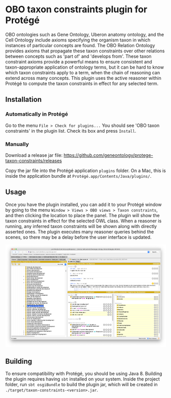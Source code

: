 # OBO taxon constraints plugin for Protégé

OBO ontologies such as Gene Ontology, Uberon anatomy ontology, and the Cell Ontology include axioms specifying the organism taxon in which instances of particular concepts are found. 
The OBO Relation Ontology provides axioms that propagate these taxon constraints over other relations between concepts such as 'part of' and 'develops from'. 
These taxon constraint axioms provide a powerful means to ensure consistent and taxon-appropriate application of ontology terms, but it can be hard to know which taxon constraints apply to a term, when the chain of reasoning can extend across many concepts. 
This plugin uses the active reasoner within Protégé to compute the taxon constraints in effect for any selected term.

## Installation

### Automatically in Protégé

Go to the menu `File > Check for plugins...` You should see 'OBO taxon constraints' in the plugin list. Check its box and press `Install`.

### Manually

Download a release jar file: https://github.com/geneontology/protege-taxon-constraints/releases

Copy the jar file into the Protégé application `plugins` folder. 
On a Mac, this is inside the application bundle at `Protégé.app/Contents/Java/plugins/`.

## Usage

Once you have the plugin installed, you can add it to your Protégé window by going to the menu `Window > Views > OBO views > Taxon constraints`, 
and then clicking the location to place the panel. 
The plugin will show the taxon constraints in effect for the selected OWL class. 
When a reasoner is running, any inferred taxon constraints will be shown along with directly asserted ones. 
The plugin executes many reasoner queries behind the scenes, so there may be a delay before the user interface is updated.

![Taxon constraints plugin screenshot](https://github.com/geneontology/protege-taxon-constraints/raw/master/docs/imaginal_disc.png)

## Building

To ensure compatibility with Protégé, you should be using Java 8. 
Building the plugin requires having `sbt` installed on your system. 
Inside the project folder, run `sbt osgiBundle` to build the plugin jar, which will be created in `./target/taxon-constraints-<version>.jar`.

